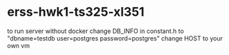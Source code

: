 # erss-hwk1-ts325-xl351

to run server without docker 
change DB_INFO in constant.h to "dbname=testdb user=postgres password=postgres"
change HOST to your own vm